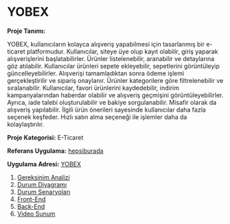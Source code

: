 # YOBEX

**Proje Tanımı:**

YOBEX, kullanıcıların kolayca alışveriş yapabilmesi için tasarlanmış bir e-ticaret platformudur. Kullanıcılar, siteye üye olup kayıt olabilir, giriş yaparak alışverişlerini başlatabilirler. Ürünler listelenebilir, aranabilir ve detaylarına göz atılabilir. Kullanıcılar ürünleri sepete ekleyebilir, sepetlerini görüntüleyip güncelleyebilirler. Alışverişi tamamladıktan sonra ödeme işlemi gerçekleştirilir ve sipariş onaylanır. Ürünler kategorilere göre filtrelenebilir ve sıralanabilir. Kullanıcılar, favori ürünlerini kaydedebilir, indirim kampanyalarından haberdar olabilir ve alışveriş geçmişini görüntüleyebilirler. Ayrıca, iade talebi oluşturulabilir ve bakiye sorgulanabilir. Misafir olarak da alışveriş yapılabilir. İlgili ürün önerileri sayesinde kullanıcılar daha fazla seçenek keşfeder. Hızlı satın alma seçeneği ile işlemler daha da kolaylaştırılır.

**Proje Kategorisi:** E-Ticaret

**Referans Uygulama:** [hepsiburada](https://www.hepsiburada.com)

**Uygulama Adresi:** [YOBEX](https://yobex.vercel.app)




1. [Gereksinim Analizi](GereksinimAnalizi.md)
2. [Durum Diyagramı](Durum-Diyagramı.md)
3. [Durum Senaryoları](Durum-Senaryoları.md)
4. [Front-End](Front-End.md)
5. [Back-End](Back-End.md)
6. [Video Sunum](Sunum.md)
